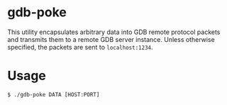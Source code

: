 # gdb-poke

This utility encapsulates arbitrary data into GDB remote protocol packets and
transmits them to a remote GDB server instance. Unless otherwise specified, the
packets are sent to `localhost:1234`.

# Usage
```
$ ./gdb-poke DATA [HOST:PORT]
```
